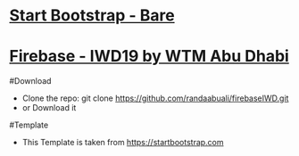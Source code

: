 # [Start Bootstrap - Bare](https://startbootstrap.com/template-overviews/bare/)

# [Firebase - IWD19 by WTM Abu Dhabi](https://www.meetup.com/GDG-AbuDhabi/events/259196417/)

#Download
* Clone the repo: git clone https://github.com/randaabuali/firebaseIWD.git
* or Download it

#Template
* This Template is taken from https://startbootstrap.com
